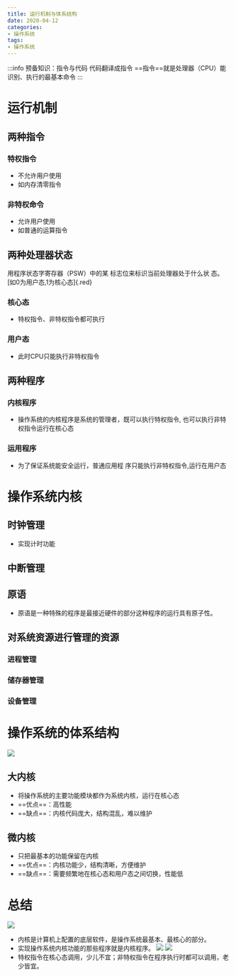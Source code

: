 ```yaml
---
title: 运行机制与体系结构
date: 2020-04-12
categories:
- 操作系统
tags:
- 操作系统
---
```

:::info
预备知识：指令与代码
代码翻译成指令
==指令==就是处理器（CPU）能识别、执行的最基本命令
:::
# 运行机制
## 两种指令
### 特权指令
* 不允许用户使用
* 如内存清零指令
### 非特权命令
* 允许用户使用
* 如普通的运算指令
## 两种处理器状态
用程序状态字寄存器（PSW）中的某
标志位来标识当前处理器处于什么状
态。[如0为用户态,1为核心态]{.red}
### 核心态
* 特权指令、非特权指令都可执行
### 用户态
* 此时CPU只能执行非特权指令
## 两种程序
### 内核程序
* 操作系统的内核程序是系统的管理者，既可以执行特权指令,
也可以执行非特权指令运行在核心态
### 运用程序
* 为了保证系统能安全运行，普通应用程
序只能执行非特权指令,运行在用户态
# 操作系统内核
## 时钟管理
* 实现计时功能
## 中断管理
## 原语
* 原语是一种特殊的程序是最接近硬件的部分这种程序的运行具有原子性。
## 对系统资源进行管理的资源
### 进程管理
### 储存器管理
### 设备管理
# 操作系统的体系结构
![](https://pic.imgdb.cn/item/626e6155239250f7c5884949.png)
## 大内核
* 将操作系统的主要功能模块都作为系统内核，运行在核心态
* ==优点==：高性能
* ==缺点==：内核代码庞大，结构混乱，难以维护
## 微内核
* 只把最基本的功能保留在内核
* ==优点==：内核功能少，结构清晰，方便维护
* ==缺点==：需要频繁地在核心态和用户态之间切换，性能低
# 总结
![](https://pic.imgdb.cn/item/626e6167239250f7c58875b0.png)
* 内核是计算机上配置的底层软件，是操作系统最基本、最核心的部分。
* 实现操作系统内核功能的那些程序就是内核程序。
![](https://pic.imgdb.cn/item/626e6181239250f7c588bd73.png)
![](https://pic.imgdb.cn/item/626e61a3239250f7c589079b.png)
* 特权指令在核心态调用，少儿不宜；非特权指令在程序执行时都可以调用，老少皆宜。